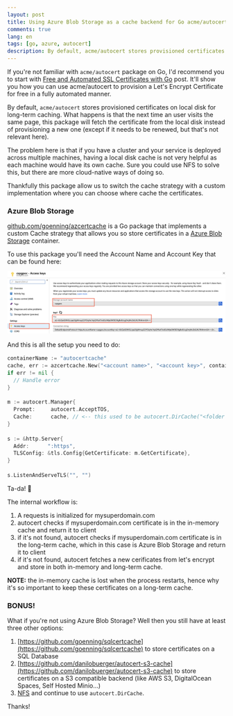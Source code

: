 ```yaml
---
layout: post
title: Using Azure Blob Storage as a cache backend for Go acme/autocert
comments: true
lang: en
tags: [go, azure, autocert]
description: By default, acme/autocert stores provisioned certificates on local disk for long-term caching. What happens is that the next time an user visits the same page, this package will fetch the certificate from the local disk instead of provisioning a new one. But what if your service is deployed across multiple machines? How do you ensure that all services are using the same cache? Come along and see how to solve this problem.
---
```


If you're not familiar with `acme/autocert` package on Go, I'd recommend you to start with [Free and Automated SSL Certificates with Go](https://goenning.net/2017/11/08/free-and-automated-ssl-certificates-with-go/) post. It'll show you how you can use acme/autocert to provision a Let's Encrypt Certificate for free in a fully automated manner.

By default, `acme/autocert` stores provisioned certificates on local disk for long-term caching. What happens is that the next time an user visits the same page, this package will fetch the certificate from the local disk instead of provisioning a new one (except if it needs to be renewed, but that's not relevant here).

The problem here is that if you have a cluster and your service is deployed across multiple machines, having a local disk cache is not very helpful as each machine would have its own cache. Sure you could use NFS to solve this, but there are more cloud-native ways of doing so.

Thankfully this package allow us to switch the cache strategy with a custom implementation where you can choose where cache the certificates.

### Azure Blob Storage

[github.com/goenning/azcertcache](https://github.com/goenning/azcertcache) is a Go package that implements a custom Cache strategy that allows you so store certificates in a [Azure Blob Storage](https://azure.microsoft.com/en-us/services/storage/blobs/) container.

To use this package you'll need the Account Name and Account Key that can be found here:

![](/public/images/2018/12/azbs-key.png)

And this is all the setup you need to do:

```go
containerName := "autocertcache"
cache, err := azcertcache.New("<account name>", "<account key>", containerName)
if err != nil {
  // Handle error
}

m := autocert.Manager{
  Prompt:     autocert.AcceptTOS,
  Cache:      cache, // <-- this used to be autocert.DirCache("<folder name>"),
}

s := &http.Server{
  Addr:      ":https",
  TLSConfig: &tls.Config{GetCertificate: m.GetCertificate},
}

s.ListenAndServeTLS("", "")
```

Ta-da! 🎉

The internal workflow is:

1. A requests is initialized for mysuperdomain.com
2. autocert checks if mysuperdomain.com certificate is in the in-memory cache and return it to client
3. if it's not found, autocert checks if mysuperdomain.com certificate is in the long-term cache, which in this case is Azure Blob Storage and return it to client
3. if it's not found, autocert fetches a new cerificates from let's encrypt and store in both in-memory and long-term cache.

**NOTE:** the in-memory cache is lost when the process restarts, hence why it's so important to keep these certificates on a long-term cache.

### BONUS!

What if you're not using Azure Blob Storage? Well then you still have at least three other options:

1. [https://github.com/goenning/sqlcertcache](https://github.com/goenning/sqlcertcache) to store certificates on a SQL Database
2. [https://github.com/danilobuerger/autocert-s3-cache](https://github.com/danilobuerger/autocert-s3-cache) to store certificates on a S3 compatible backend (like AWS S3, DigitalOcean Spaces, Self Hosted Minio...)
3. [NFS](https://en.wikipedia.org/wiki/Network_File_System) and continue to use `autocert.DirCache`.

Thanks!